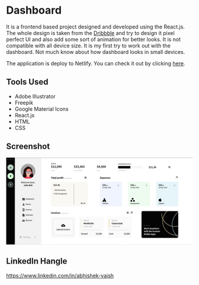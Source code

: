 # Dashboard
It is a frontend based project designed and developed using the React.js. The whole design is taken from the [Dribbble](https://dribbble.com/shots/14281783-fintech-dashboard-user-interface) and try to design it pixel perfect UI and also add some sort of animation for better looks. It is not compatible with all device size. It is my first try to work out with the dashboard. Not much know about how dashboard looks in small devices.

The application is deploy to Netlify. You can check it out by clicking [here](https://nervous-goldwasser-ef7a7f.netlify.app/).

## Tools Used
- Adobe Illustrator
- Freepik
- Google Material Icons
- React.js
- HTML
- CSS

## Screenshot
![screenshot](/src/assets/screenshot.JPG)

## LinkedIn Hangle
https://www.linkedin.com/in/abhishek-vaish
